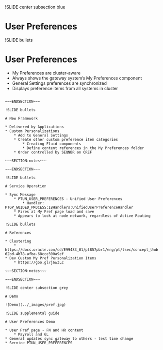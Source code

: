 !SLIDE center subsection blue

# User Preferences

!SLIDE bullets

# User Preferences

* My Preferences are cluster-aware
* Always shows the gateway system’s My Preferences component
* General Settings preferences are synchronized 
* Displays preference items from all systems in cluster

~~~SECTION:notes~~~

~~~ENDSECTION~~~

!SLIDE bullets

# New Framework

* Delivered by Applications
* Custom Personalizations
    * Add to General Settings  
    * Create other custom preference item categories
        * Creating Fluid components 
        * Define content references in the My Preferences folder
    * Order controlled by SEQNBR on CREF

~~~SECTION:notes~~~

~~~ENDSECTION~~~

!SLIDE bullets

# Service Operation

* Sync Message
    * PTUN_USER_PREFERENCES - Unified User Preferences
        * Handler: PTGP_GUIDED_PROCESS:IBHandlers:UnifiedUserPreferenceHandler
	* Fires at My Pref page load and save
	* Appears to look at node network, regardless of Active Routing

!SLIDE bullets

# References

* Clustering
    * https://docs.oracle.com/cd/E99483_01/pt857pbr1/eng/pt/tsec/concept_UnderstandingTheMyPreferencesUserInterface.html#ufc5aa618-62bd-4b78-afba-68cce300a9ef
* Dev Custom My Pref Personalization Items
    * https://goo.gl/j6w3Lc

~~~SECTION:notes~~~

~~~ENDSECTION~~~

!SLIDE center subsection grey

# Demo

![Demo](../_images/pref.jpg)

!SLIDE supplemental guide

# User Preferences Demo

* User Pref page - FN and HR content
    * Payroll and GL
* General updates sync gateway to others - test time change
* Service PTUN_USER_PREFERENCES
